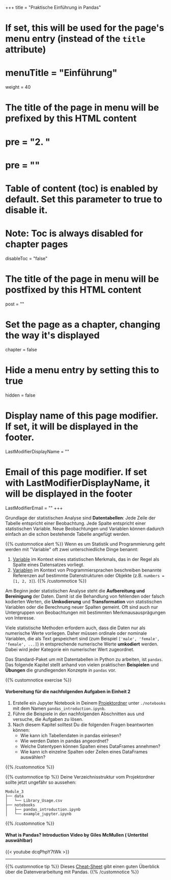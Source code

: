 +++
title = "Praktische Einführung in Pandas"
# If set, this will be used for the page's menu entry (instead of the `title` attribute)
# menuTitle = "Einführung"
weight = 40
# The title of the page in menu will be prefixed by this HTML content
# pre = "<b>2. </b>"
# pre = "<i class='fab fa-github'></i>"
# Table of content (toc) is enabled by default. Set this parameter to true to disable it.
# Note: Toc is always disabled for chapter pages
disableToc = "false"

# The title of the page in menu will be postfixed by this HTML content
post = ""
# Set the page as a chapter, changing the way it's displayed
chapter = false
# Hide a menu entry by setting this to true
hidden = false
# Display name of this page modifier. If set, it will be displayed in the footer.
LastModifierDisplayName = ""
# Email of this page modifier. If set with LastModifierDisplayName, it will be displayed in the footer
LastModifierEmail = ""
+++

Grundlage der statistischen Analyse sind **Datentabellen**: Jede Zeile der Tabelle entspricht einer Beobachtung. Jede Spalte entspricht einer statistischen Variable. Neue Beobachtungen und Variablen können dadurch einfach an die schon bestehende Tabelle angefügt werden.

{{% customnotice alert %}}
Wenn es um Statistik und Programmierung geht werden mit "Variable" oft zwei unterschiedliche Dinge benannt:
1. [Variable](https://de.wikipedia.org/wiki/Statistische_Variable) im Kontext eines statistischen Merkmals, das in der Regel als Spalte eines Datensatzes vorliegt.
2. [Variablen](https://de.wikipedia.org/wiki/Variable_(Programmierung)) im Kontext von Programmiersprachen beschreiben benannte Referenzen auf bestimmte Datenstrukturen oder Objekte (z.B. `numbers = [1, 2, 3]`).
{{% /customnotice %}}


Am Beginn jeder statistischen Analyse steht die **Aufbereitung und Bereinigung** der Daten. Damit ist die Behandlung von fehlenden oder falsch kodierten Werten, die **Umkodierung** und **Transformation** von statistischen Variablen oder die Berechnung neuer Spalten gemeint. Oft sind auch nur Untergruppen von Beobachtungen mit bestimmten Merkmausausprägungen von Interesse.

Viele statistische Methoden erfordern auch, dass die Daten nur als numerische Werte vorliegen. Daher müssen ordinale oder nominale Variablen, die als Text gespeichert sind (zum Beispiel `['male', 'female', 'female', ...]`) in entsprechende numerische Werte **umkodiert** werden. Dabei wird jeder Kategorie ein numerischer Wert zugeordnet.

Das Standard-Paket um mit Datentabellen in Python zu arbeiten, ist `pandas`. Das folgende Kapitel stellt anhand von vielen praktischen **Beispielen** und **Übungen** die grundlegenden Konzepte in `pandas` vor.


{{% customnotice exercise %}}
#### Vorbereitung  für die nachfolgenden Aufgaben in Einheit 2

1. Erstelle ein Jupyter Notebook in Deinem [Projektordner](/2022-2023-ZK_Data_Librarian_Modul_3/organisation/dataset/) unter `./notebooks` mit dem Namen `pandas_introduction.ipynb`.
2. Führe die Beispiele in den nachfolgenden Abschnitten aus und versuche, die Aufgaben zu lösen. 
3. Nach diesem Kapitel solltest Du die folgenden Fragen beantworten können:
    - Wie kann ich Tabellendaten in pandas einlesen?
    - Wie werden Daten in pandas angeordnet?
    - Welche Datentypen können Spalten eines DataFrames annehmen?
    - Wie kann ich einzelne Spalten oder Zeilen eines DataFrames auswählen?

{{% /customnotice %}}


{{% customnotice tip %}}
Deine Verzeichnisstruktur vom Projektordner sollte jetzt ungefähr so aussehen:
```shell
Module_3
├── data
│   └── Library_Usage.csv
├── notebooks
│   ├── pandas_introduction.ipynb
│   └── example_jupyter.ipynb
```
{{% /customnotice %}}



#### What is Pandas? Introduction Video by Giles McMullen ( Untertitel auswählbar)

{{< youtube dcqPhpY7tWk >}}

---

{{% customnotice tip %}}
Dieses [Cheat-Sheet](http://datacamp-community-prod.s3.amazonaws.com/dbed353d-2757-4617-8206-8767ab379ab3) gibt einen guten Überblick über die Datenverarbeitung mit Pandas. 
{{% /customnotice %}}
